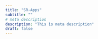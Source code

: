 ```yaml
---
title: "SR-Apps"
subtitle: ""
# meta description
description: "This is meta description"
draft: false
---
```

